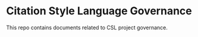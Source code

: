 # Citation Style Language Governance

This repo contains documents related to CSL project governance.
